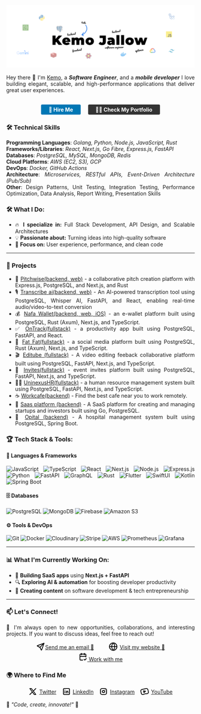 <img src="https://github.com/kemojal/kemojal/blob/main/assets/cover-light.png" alt="👋 Hi there! I'm Kemo" title="👋 Hi there! I'm reza"/>
<div align="justify">

Hey there 👋
I'm [Kemo](https://portfolio-ten-phi-89.vercel.app/), a <em><strong>Software Engineer</strong></em>, and a <em><strong>mobile developer</strong></em> I love building elegant, scalable, and high-performance applications that deliver great user experiences.

<div>

<div style="display: flex; justify-content: center; gap: 20px; margin-top: 30px;">
  <a href="mailto:kemo3855@yahoo.com.com" style="display: inline-block; background-color: #0077B5; color: white; padding: 5px 20px; text-decoration: none; border-radius: 3px; font-weight: bold;">
    🚀 Hire Me
  </a>
  
  <a href="https://kemojallow-one.vercel.app/" target="_blank" style="display: inline-block; background-color: #333333; color: white; padding: 5px 20px; text-decoration: none; border-radius: 3px; font-weight: bold;">
    👨‍💻 Check My Portfolio
  </a>
</div>
</div>

### 🛠️ Technical Skills

**Programming Languages**: <em>Golang, Python, Node.js, JavaScript, Rust</em>  
**Frameworks/Libraries**: <em>React, Next.js, Go Fibre, Express.js, FastAPI</em>  
**Databases**: <em>PostgreSQL, MySQL, MongoDB, Redis</em>  
**Cloud Platforms**: <em>AWS (EC2, S3), GCP</em>  
**DevOps**: <em>Docker, GitHub Actions</em>  
**Architecture**: <em>Microservices, RESTful APIs, Event-Driven Architecture (Pub/Sub)</em>  
**Other**: Design Patterns, Unit Testing, Integration Testing, Performance Optimization, Data Analysis, Report Writing, Presentation Skills

### 🛠️ What I Do:

- 🔥 **I specialize in:** Full Stack Development, API Design, and Scalable Architectures
- 💡 **Passionate about:** Turning ideas into high-quality software
- 🎨 **Focus on:** User experience, performance, and clean code

---

### 🚀 Projects

- 🎯 [Pitchwise(backend, web)](https://www.pitchwise.se/) - a collaborative pitch creation platform with Express.js, PostgreSQL, and Next.js, and Rust
- 🎙️ [Transcribe ai(backend, web)](https://github.com/kemojal/on_track_frontend) - An AI-powered transcription tool using PostgreSQL, Whisper AI, FastAPI, and React, enabling real-time audio/video-to-text conversion
- 💰 [Nafa Wallet(backend, web, iOS)](https://github.com/kemojal/fat_fat_latest) - an e-wallet platform built using PostgreSQL, Rust (Axum), Next.js, and TypeScript.
- ✅ [OnTrack(fullstack)](https://github.com/kemojal/on_track_frontend) - a productivity app built using PostgreSQL, FastAPI, and React.
- 👥 [Fat Fat(fullstack)](https://github.com/kemojal/fat_fat_latest) - a social media platform built using PostgreSQL, Rust (Axum), Next.js, and TypeScript.
- 🎬 [Editube (fullstack)](https://github.com/kemojal/editube) - A video editing feeback collaborative platform built using PostgreSQL, FastAPI, Next.js, and TypeScript.
- 📨 [Invites(fullstack)](https://github.com/kemojal/invites) - event invites platform built using PostgreSQL, FastAPI, Next.js, and TypeScript.
- 👨‍💼 [UninexusHR(fullstack)](https://github.com/kemojal/UninexusHR) - a human resource management system built using PostgreSQL, FastAPI, Next.js, and TypeScript.
- ☕ [Workcafe(backend)](https://github.com/kemojal/workcafe) - Find the best cafe near you to work remotely.
- 🚀 [Saas platform (backend)](https://github.com/kemojal/LandingApi) - A SaaS platform for creating and managing startups and investors built using Go, PostgreSQL.
- 🏥 [Opital (backend)](https://github.com/kemojal/clinic_backend) - A hospital management system built using PostgreSQL, Spring Boot.

### 🏆 **Tech Stack & Tools:**

#### 🚀 **Languages & Frameworks**

![JavaScript](https://img.shields.io/badge/-JavaScript-F7DF1E?style=flat-square&logo=javascript&logoColor=black) ![TypeScript](https://img.shields.io/badge/-TypeScript-3178C6?style=flat-square&logo=typescript&logoColor=white) ![React](https://img.shields.io/badge/-React-61DAFB?style=flat-square&logo=react&logoColor=black) ![Next.js](https://img.shields.io/badge/-Next.js-000000?style=flat-square&logo=nextdotjs&logoColor=white) ![Node.js](https://img.shields.io/badge/-Node.js-339933?style=flat-square&logo=nodedotjs&logoColor=white) ![Express.js](https://img.shields.io/badge/-Express.js-000000?style=flat-square&logo=express&logoColor=white) ![Python](https://img.shields.io/badge/-Python-3776AB?style=flat-square&logo=python&logoColor=white) ![FastAPI](https://img.shields.io/badge/-FastAPI-009688?style=flat-square&logo=fastapi&logoColor=white) ![GraphQL](https://img.shields.io/badge/-GraphQL-E10098?style=flat-square&logo=graphql&logoColor=white) ![Rust](https://img.shields.io/badge/-Rust-000000?style=flat-square&logo=rust&logoColor=white) ![Flutter](https://img.shields.io/badge/-Flutter-02569B?style=flat-square&logo=flutter&logoColor=white) ![SwiftUI](https://img.shields.io/badge/-SwiftUI-FA7343?style=flat-square&logo=swift&logoColor=white) ![Kotlin](https://img.shields.io/badge/-Kotlin-0095D5?style=flat-square&logo=kotlin&logoColor=white) ![Spring Boot](https://img.shields.io/badge/-Spring%20Boot-6DB33F?style=flat-square&logo=springboot&logoColor=white)

#### 🗄️ **Databases**

![PostgreSQL](https://img.shields.io/badge/-PostgreSQL-336791?style=flat-square&logo=postgresql&logoColor=white) ![MongoDB](https://img.shields.io/badge/-MongoDB-47A248?style=flat-square&logo=mongodb&logoColor=white) ![Firebase](https://img.shields.io/badge/-Firebase-FFCA28?style=flat-square&logo=firebase&logoColor=black) ![Amazon S3](https://img.shields.io/badge/-Amazon%20S3-569A31?style=flat-square&logo=amazonaws&logoColor=white)

#### ⚙️ **Tools & DevOps**

![Git](https://img.shields.io/badge/-Git-F05032?style=flat-square&logo=git&logoColor=white) ![Docker](https://img.shields.io/badge/-Docker-2496ED?style=flat-square&logo=docker&logoColor=white) ![Cloudinary](https://img.shields.io/badge/-Cloudinary-3448C5?style=flat-square&logo=cloudinary&logoColor=white) ![Stripe](https://img.shields.io/badge/-Stripe-008CDD?style=flat-square&logo=stripe&logoColor=white) ![AWS](https://img.shields.io/badge/-AWS-232F3E?style=flat-square&logo=amazonaws&logoColor=white) ![Prometheus](https://img.shields.io/badge/-Prometheus-E6522C?style=flat-square&logo=prometheus&logoColor=white) ![Grafana](https://img.shields.io/badge/-Grafana-F46800?style=flat-square&logo=grafana&logoColor=white)

---

### 📊 **What I'm Currently Working On:**

- 🚀 **Building SaaS apps** using **Next.js + FastAPI**
- 🔍 **Exploring AI & automation** for boosting developer productivity
- 🎥 **Creating content** on software development & tech entrepreneurship

---

### 📫 **Let's Connect!**

💬 I'm always open to new opportunities, collaborations, and interesting projects. If you want to discuss ideas, feel free to reach out!

<div style="display: flex; justify-content: center; align-items: center; gap: 40px;">
  <div style="display: flex; align-items: center; ">
    <a href="mailto:kemo3855@yahoo.com.com" target="_blank">
      <img src="data:image/svg+xml;charset=utf-8,%3Csvg%20xmlns%3D%22http%3A%2F%2Fwww.w3.org%2F2000%2Fsvg%22%20width%3D%2224%22%20height%3D%2224%22%20viewBox%3D%220%200%2024%2024%22%20fill%3D%22none%22%20stroke%3D%22currentColor%22%20stroke-width%3D%222%22%20stroke-linecap%3D%22round%22%20stroke-linejoin%3D%22round%22%20%3E%20%3Cpath%20d%3D%22M10%2014l11%20-11%22%20%2F%3E%20%3Cpath%20d%3D%22M21%203l-6.5%2018a.55%20.55%200%200%201%20-1%200l-3.5%20-7l-7%20-3.5a.55%20.55%200%200%201%200%20-1l18%20-6.5%22%20%2F%3E%20%3C%2Fsvg%3E%20"/>
    </a><a href="mailto:kemo3855@yahoo.com.com">Send me an email 📩</a>
  </div>
  
  <div style="display: flex; align-items: center; gap: 5px; justify-content: center;">
    <a href="https://kemojallow-one.vercel.app/" target="_blank">
      <img src="data:image/svg+xml;charset=utf-8,%3Csvg%20xmlns%3D%22http%3A%2F%2Fwww.w3.org%2F2000%2Fsvg%22%20width%3D%2224%22%20height%3D%2224%22%20viewBox%3D%220%200%2024%2024%22%20fill%3D%22none%22%20stroke%3D%22currentColor%22%20stroke-width%3D%222%22%20stroke-linecap%3D%22round%22%20stroke-linejoin%3D%22round%22%3E%3Ccircle%20cx%3D%2212%22%20cy%3D%2212%22%20r%3D%2210%22%3E%3C%2Fcircle%3E%3Cline%20x1%3D%222%22%20y1%3D%2212%22%20x2%3D%2222%22%20y2%3D%2212%22%3E%3C%2Fline%3E%3Cpath%20d%3D%22M12%202a15.3%2015.3%200%200%201%204%2010%2015.3%2015.3%200%200%201-4%2010%2015.3%2015.3%200%200%201-4-10%2015.3%2015.3%200%200%201%204-10z%22%3E%3C%2Fpath%3E%3C%2Fsvg%3E"/>
    </a><a href="https://kemojallow-one.vercel.app/" target="_blank">Visit my website 🔗</a>
  </div>
</div>

<div  style="display: flex; justify-content: center; align-items: center; gap: 10px; width: 100%;">
  <a href="https://app.cal.com/event-types/1189274?tabName=setup" target="_blank">
    <img src="data:image/svg+xml;charset=utf-8,%3Csvg%20xmlns%3D%22http%3A%2F%2Fwww.w3.org%2F2000%2Fsvg%22%20width%3D%2224%22%20height%3D%2224%22%20viewBox%3D%220%200%2024%2024%22%20fill%3D%22none%22%20stroke%3D%22currentColor%22%20stroke-width%3D%222%22%20stroke-linecap%3D%22round%22%20stroke-linejoin%3D%22round%22%20%3E%20%3Cpath%20d%3D%22M11.5%2021h-5.5a2%202%200%200%201%20-2%20-2v-12a2%202%200%200%201%202%20-2h12a2%202%200%200%201%202%202v6%22%20%2F%3E%20%3Cpath%20d%3D%22M16%203v4%22%20%2F%3E%20%3Cpath%20d%3D%22M8%203v4%22%20%2F%3E%20%3Cpath%20d%3D%22M4%2011h16%22%20%2F%3E%20%3Cpath%20d%3D%22M15%2019l2%202l4%20-4%22%20%2F%3E%20%3C%2Fsvg%3E%20" alt="Work With Me"/>
    Work with me
  </a>
</div>

### 🌍 Where to Find Me

<div style="display: flex; align-items: center; gap: 15px; justify-content: center;">
  <a href="https://x.com/kemojallow" target="_blank" style="display: flex; align-items: center; gap: 5px;">
    <img src="data:image/svg+xml;charset=utf-8,%3Csvg%20xmlns%3D%22http%3A%2F%2Fwww.w3.org%2F2000%2Fsvg%22%20width%3D%2224%22%20height%3D%2224%22%20viewBox%3D%220%200%2024%2024%22%20fill%3D%22none%22%20stroke%3D%22currentColor%22%20stroke-width%3D%222%22%20stroke-linecap%3D%22round%22%20stroke-linejoin%3D%22round%22%20%3E%20%3Cpath%20d%3D%22M4%204l11.733%2016h4.267l-11.733%20-16z%22%20%2F%3E%20%3Cpath%20d%3D%22M4%2020l6.768%20-6.768m2.46%20-2.46l6.772%20-6.772%22%20%2F%3E%20%3C%2Fsvg%3E%20" width="24" height="24"/>
    Twitter
  </a>
  
  <a href="https://www.linkedin.com/in/kemo-jallow-379b59103/" target="_blank" style="display: flex; align-items: center; gap: 5px;">
    <img src="data:image/svg+xml;charset=utf-8,%3Csvg%20xmlns%3D%22http%3A%2F%2Fwww.w3.org%2F2000%2Fsvg%22%20width%3D%2224%22%20height%3D%2224%22%20viewBox%3D%220%200%2024%2024%22%20fill%3D%22none%22%20stroke%3D%22currentColor%22%20stroke-width%3D%222%22%20stroke-linecap%3D%22round%22%20stroke-linejoin%3D%22round%22%20%3E%20%3Cpath%20d%3D%22M4%204m0%202a2%202%200%200%201%202%20-2h12a2%202%200%200%201%202%202v12a2%202%200%200%201%20-2%202h-12a2%202%200%200%201%20-2%20-2z%22%20%2F%3E%20%3Cpath%20d%3D%22M8%2011l0%205%22%20%2F%3E%20%3Cpath%20d%3D%22M8%208l0%20.01%22%20%2F%3E%20%3Cpath%20d%3D%22M12%2016l0%20-5%22%20%2F%3E%20%3Cpath%20d%3D%22M16%2016v-3a2%202%200%200%200%20-4%200%22%20%2F%3E%20%3C%2Fsvg%3E%20" width="24" height="24"/>
    LinkedIn
  </a>
  
  <a href="https://www.instagram.com/kemo_jallow/" target="_blank" style="display: flex; align-items: center; gap: 5px;">
    <img src="data:image/svg+xml;charset=utf-8,%3Csvg%20xmlns%3D%22http%3A%2F%2Fwww.w3.org%2F2000%2Fsvg%22%20width%3D%2224%22%20height%3D%2224%22%20viewBox%3D%220%200%2024%2024%22%20fill%3D%22none%22%20stroke%3D%22currentColor%22%20stroke-width%3D%222%22%20stroke-linecap%3D%22round%22%20stroke-linejoin%3D%22round%22%20%3E%20%3Cpath%20d%3D%22M4%204m0%204a4%204%200%200%201%204%20-4h8a4%204%200%200%201%204%204v8a4%204%200%200%201%20-4%204h-8a4%204%200%200%201%20-4%20-4z%22%20%2F%3E%20%3Cpath%20d%3D%22M12%2012m-3%200a3%203%200%201%200%206%200a3%203%200%201%200%20-6%200%22%20%2F%3E%20%3Cpath%20d%3D%22M16.5%207.5l0%20.01%22%20%2F%3E%20%3C%2Fsvg%3E%20" width="24" height="24"/>
    Instagram
  </a>
  
  <a href="https://www.youtube.com/@kemojallow" target="_blank" style="display: flex; align-items: center; gap: 5px;">
    <img src="data:image/svg+xml;charset=utf-8,%3Csvg%20xmlns%3D%22http%3A%2F%2Fwww.w3.org%2F2000%2Fsvg%22%20width%3D%2224%22%20height%3D%2224%22%20viewBox%3D%220%200%2024%2024%22%20fill%3D%22none%22%20stroke%3D%22currentColor%22%20stroke-width%3D%222%22%20stroke-linecap%3D%22round%22%20stroke-linejoin%3D%22round%22%20%3E%20%3Cpath%20d%3D%22M18.608%2017.75l-3.9%20.268h-.027a13.83%2013.83%200%200%200%20-3.722%20.828l-2.511%20.908a4.111%204.111%200%200%201%20-3.287%20-.216a3.82%203.82%200%200%201%20-1.98%20-2.527l-1.376%20-6.05a3.669%203.669%200%200%201%20.536%20-2.86a3.964%203.964%200%200%201%202.489%20-1.661l11.25%20-2.354c2.137%20-.448%204.247%20.85%204.713%202.9l1.403%206.162a3.677%203.677%200%200%201%20-.697%203.086a4.007%204.007%200%200%201%20-2.89%201.512v.002z%22%20%2F%3E%20%3Cpath%20d%3D%22M9%2010l1.208%205l4.292%20-4z%22%20%2F%3E%20%3C%2Fsvg%3E%20" width="24" height="24"/>
    YouTube
  </a>
</div>

🚀 _"Code, create, innovate!"_ 🚀
